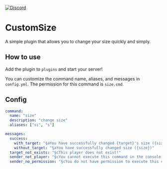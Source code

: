 [![Discord](https://img.shields.io/discord/915046808009441323.svg?label=&logo=discord&logoColor=ffffff&color=7389D8&labelColor=6A7EC2)](https://discord.gg/AzJ7Uz7wkx)


# CustomSize
A simple plugin that allows you to change your size quickly and simply.

## How to use
Add the plugin to `plugins` and start your server! 

You can customize the command name, aliases, and messages in `config.yml`. 
The permission for this command is `size.cmd`.


## Config
```yaml
command:
  name: "size"
  description: "change size"
  aliases: ["si", "s"]

messages:
  success:
    with_target: "§aYou have successfully changed {target}'s size ({size})"
    without_target: "§aYou have successfully changed size ({size})"
  target_not_exists: "§cThis player does not exist!"
  sender_not_player: "§cYou cannot execute this command in the console!"
  sender_no_permission: "§cYou do not have permission to execute this command!"

```

